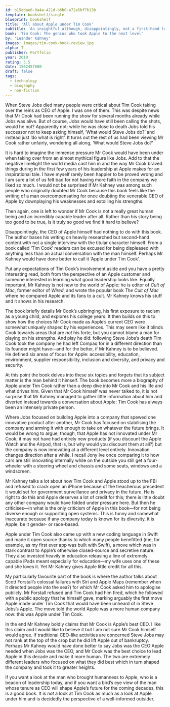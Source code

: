 ```yaml
---
id: b15ddae6-8a4a-421d-b6b0-a72a5bf7b13b
template: bookshelf/single
blueprint: bookshelf
title: 'All about Apple under Tim Cook'
subtitle: 'An insightful although, disappointingly, not a first-hand look at the man who took over from Steve Jobs.'
book: 'Tim Cook: The genius who took Apple to the next level'
by: 'Leander Kahney'
images: images/tim-cook-book-review.jpg
alpha: T
publisher: Portfolio
year: 2019
rating: 3.5
date: 1562457600
draft: false
tags:
  - technology
  - biography
  - non-fiction
---
```

When Steve Jobs died many people were critical about Tim Cook taking over the reins as CEO of Apple. I was one of them. This was despite news that Mr Cook had been running the show for several months already while Jobs was alive. But of course, Jobs would have still been calling the shots, would he not? Apparently not: while he was close to death Jobs told his successor not to keep asking himself, ‘What would Steve Jobs do?’ and instead just ‘do what is right’. It turns out the rest of us had been viewing Mr Cook rather unfairly, wondering all along, ‘What would Steve Jobs do?’

It is hard to imagine the immense pressure Mr Cook would have been under when taking over from an almost mythical figure like Jobs. Add to that the negative limelight the world media cast him in and the way Mr Cook braved things during in the first few years of his leadership at Apple makes for an inspirational tale. I have myself rarely been happier to be proved wrong and I am sure a lot of us felt bad for not having more faith in the company we liked so much. I would not be surprised if Mr Kahney was among such people who originally doubted Mr Cook because this book feels like the writing of a man overcompensating for once doubting the venerable CEO of Apple by downplaying his weaknesses and extolling his strengths.

Then again, one is left to wonder if Mr Cook is not a really great human being and an incredibly capable leader after all. Rather than his story being too good to be true, is it truly so good we find it hard to believe?

Disappointingly, the CEO of Apple himself had nothing to do with this book. The author bases his writing on heavily researched but second-hand content with not a single interview with the titular character himself. From a book called ‘Tim Cook’ readers can be excused for being displeased with anything less than an actual conversation with the man himself. Perhaps Mr Kahney would have done better to call it ‘Apple under Tim Cook’.

Put any expectations of Tim Cook’s involvement aside and you have a pretty interesting read, both from the perspective of an Apple customer and someone interested in learning what good leadership looks like. Equally important, Mr Kahney is not new to the world of Apple: he is editor of *Cult of Mac*, former editor of *Wired*, and wrote the popular book *The Cult of Mac* where he compared Apple and its fans to a cult. Mr Kahney knows his stuff and it shows in his research.

The book briefly details Mr Cook’s upbringing, his first exposure to racism as a young child, and explores his college years. It then builds on this to show how the choices Mr Cook made as Apple’s current CEO were somewhat uniquely shaped by his experiences. This may seem like it blinds Cook towards areas that are *not* his forte, but you cannot blame a man for playing on his strengths. And play he did: following Steve Jobs’s death Tim Cook took the company he had left Compaq for in a different direction than its founder might have—and for the better, if Mr Kahney is to be believed. He defined six areas of focus for Apple: accessibility, education, environment, supplier responsibility, inclusion and diversity, and privacy and security.

At this point the book delves into these six topics and forgets that its subject matter is the man behind it himself. The book becomes more a biography of Apple under Tim Cook rather than a deep dive into Mr Cook and his life and what drives him. Given that Mr Cook himself was never talked to, it is not surprise that Mr Kahney managed to gather little information about him and diverted instead towards a conversation about Apple: Tim Cook has always been an intensely private person.

Where Jobs focused on building Apple into a company that spewed one innovative product after another, Mr Cook has focused on stabilising the company and arming it with enough to take on whatever the future brings. It would be wrong to argue, though, that Apple has not innovated under Mr Cook; it may not have had entirely new products (if you discount the Apple Watch and the Airpod, that is, but why would you discount them at all?) but the company is now innovating at a different level entirely. Innovation changes direction after a while. I recall Jony Ive once comparing it to how cars are still innovating internally while on the outside you still get a four-wheeler with a steering wheel and chassis and some seats, windows and a windscreen.

Mr Kahney talks a lot about how Tim Cook and Apple stood up to the FBI and refused to crack open an iPhone because of the treacherous precedent it would set for government surveillance and privacy in the future. He is right to do this and Apple deserves a lot of credit for this; there is little doubt any other company would have folded under pressure here. But then he criticises—in what is the only criticism of Apple in this book—for not being diverse enough or supporting open systems. This is funny and somewhat inaccurate because if any company today is known for its diversity, it is Apple, be it gender- or race-based.

Apple under Tim Cook also came up with a new coding language in Swift and made it open source thanks to which many people benefitted (me, for example, as my first ever app was built with Swift), a move which was in stark contrast to Apple’s otherwise closed-source and secretive nature. They also invested heavily in education releasing a line of extremely capable iPads meant especially for education—my wife uses one of these and she loves it. Yet Mr Kahney gives Apple little credit for all this.

My particularly favourite part of the book is where the author talks about Scott Forstall’s colossal failures with Siri and Apple Maps (remember when it directed people into the sea?) for which Mr Cook asked him to apologise publicly. Mr Forstall refused and Tim Cook had him fired, which he followed with a public apology that he himself gave, marking arguably the first move Apple made under Tim Cook that would have been unheard of in Steve Jobs’s Apple. The move told the world Apple was a more human company now: this was Apple under Tim Cook.

In the end Mr Kahney boldly claims that Mr Cook is Apple’s best CEO. I like this claim and I would like to believe it but I am not sure Mr Cook himself would agree. If traditional CEO-like activities are concerned Steve Jobs may not rank at the top of the crop but he did lift Apple out of bankruptcy. Perhaps Mr Kahney would have done better to say Jobs was the CEO Apple needed when Jobs was the CEO, and Mr Cook was the best choice to lead Apple in this decade and make it more human. The two are extremely different leaders who focused on what they did best which in turn shaped the company and took it to greater heights.

If you want a look at the man who brought humanness to Apple, who is a beacon of leadership today, and if you want a bird’s eye view of the man whose tenure as CEO will shape Apple’s future for the coming decades, this is a good book. It is *not* a look at Tim Cook as much as a look at Apple under him and is decidedly the perspective of a well-informed outsider.
